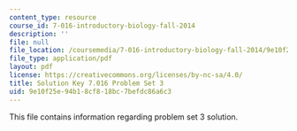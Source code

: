 ```yaml
---
content_type: resource
course_id: 7-016-introductory-biology-fall-2014
description: ''
file: null
file_location: /coursemedia/7-016-introductory-biology-fall-2014/9e10f25e94b18cf818bc7befdc86a6c3_MIT7_016F14_Pset3S.pdf
file_type: application/pdf
layout: pdf
license: https://creativecommons.org/licenses/by-nc-sa/4.0/
title: Solution Key 7.016 Problem Set 3
uid: 9e10f25e-94b1-8cf8-18bc-7befdc86a6c3
---
```

This file contains information regarding problem set 3 solution. 
